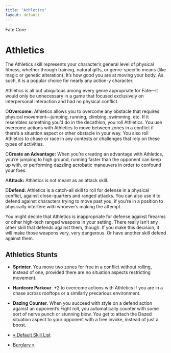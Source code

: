 ```yaml
---
title: "Athletics"
layout: default
---
```

    
Fate Core

#  Athletics

The Athletics skill represents your character’s general level of physical
fitness, whether through training, natural gifts, or genre-specific means
(like magic or genetic alteration). It’s how good you are at moving your body.
As such, it is a popular choice for nearly any action-y character.

Athletics is all but ubiquitous among every genre appropriate for Fate—it
would only be unnecessary in a game that focused exclusively on interpersonal
interaction and had no physical conflict.

<span class="fate_font">O</span>**Overcome:** Athletics allows you to overcome any
obstacle that requires physical movement—jumping, running, climbing, swimming,
etc. If it resembles something you’d do in the decathlon, you roll Athletics.
You use overcome actions with Athletics to move between zones in a conflict if
there’s a situation aspect or other obstacle in your way. You also roll
Athletics to chase or race in any contests or challenges that rely on these
types of activities.

<span class="fate_font">C</span>**Create an Advantage:** When you’re creating an
advantage with Athletics, you’re jumping to high ground, running faster than
the opponent can keep up with, or performing dazzling acrobatic maneuvers in
order to confound your foes.

<span class="fate_font">A</span>**Attack:** Athletics is not meant as an attack skill.

<span class="fate_font">D</span>**Defend:** Athletics is a catch-all skill to roll for
defense in a physical conflict, against close-quarters and ranged attacks. You
can also use it to defend against characters trying to move past you, if
you’re in a position to physically interfere with whoever’s making the
attempt.

You might decide that Athletics is inappropriate for defense against firearms
or other high-tech ranged weapons in your setting. There really isn’t any
other skill that defends against them, though. If you make this decision, it
will make those weapons very, very dangerous. Or have another skill defend
against them.

## Athletics Stunts

  * **Sprinter**. You move two zones for free in a conflict without rolling, instead of one, provided there are no situation aspects restricting movement.
  * **Hardcore Parkour**. +2 to overcome actions with Athletics if you are in a chase across rooftops or a similarly precarious environment.
  * **Dazing Counter**. When you succeed with style on a defend action against an opponent’s Fight roll, you automatically counter with some sort of nerve punch or stunning blow. You get to attach the Dazed situation aspect to your opponent with a free invoke, instead of just a boost.

  * [« Default Skill List](/fate-core/default-skill-list)
  * [Burglary »](/fate-core/burglary)

